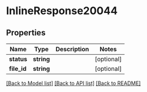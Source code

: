# InlineResponse20044

## Properties
Name | Type | Description | Notes
------------ | ------------- | ------------- | -------------
**status** | **string** |  | [optional] 
**file_id** | **string** |  | [optional] 

[[Back to Model list]](../../README.md#documentation-for-models) [[Back to API list]](../../README.md#documentation-for-api-endpoints) [[Back to README]](../../README.md)

